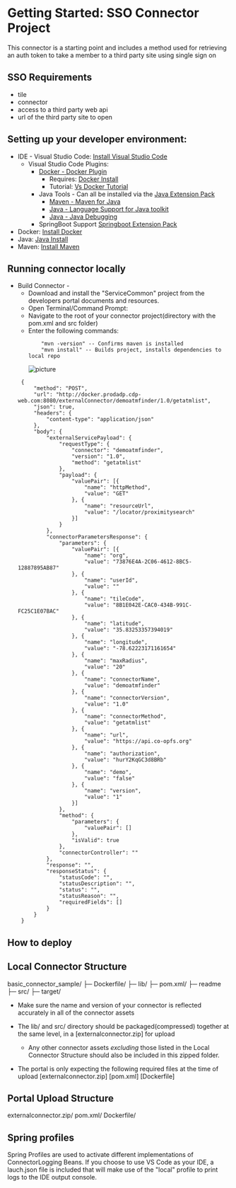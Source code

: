 # Getting Started: SSO Connector Project
This connector is a starting point and includes a method used for retrieving an auth token to take a member to a third party site using single sign on

## SSO Requirements
- tile
- connector
- access to a third party web api
- url of the third party site to open

## Setting up your developer environment: 
- IDE - Visual Studio Code: [Install Visual Studio Code](https://code.visualstudio.com)
    - Visual Studio Code Plugins: 
        - [Docker - Docker Plugin](https://marketplace.visualstudio.com/items?itemName=PeterJausovec.vscode-docker)
            - Requires: [Docker Install](https://docs.docker.com/install/)
            - Tutorial: [Vs Docker Tutorial](https://code.visualstudio.com/docs/java/java-container)
        - Java Tools - Can all be installed via the [Java Extension Pack](https://marketplace.visualstudio.com/items?itemName=vscjava.vscode-java-pack)
          - [Maven - Maven for Java](https://marketplace.visualstudio.com/items?itemName=vscjava.vscode-maven)
          - [Java - Language Support for Java toolkit](https://marketplace.visualstudio.com/items?itemName=redhat.java)
          - [Java - Java Debugging](https://marketplace.visualstudio.com/items?itemName=vscjava.vscode-java-debug)
        - SpringBoot Support [Springboot Extension Pack](https://marketplace.visualstudio.com/items?itemName=Pivotal.vscode-boot-dev-pack)
- Docker: [Install Docker](https://docs.docker.com/install/)
- Java: [Java Install](https://www.java.com/en/download/help/download_options.xml)
- Maven: [Install Maven](https://maven.apache.org/download.cgi)

## Running connector locally
- Build Connector - 
  - Download and install the "ServiceCommon" project from the developers portal documents and resources.
  - Open Terminal/Command Prompt: 
  - Navigate to the root of your connector project(directory with the pom.xml and src folder)
  - Enter the following commands: 
    ``` 
        "mvn -version" -- Confirms maven is installed 
        "mvn install" -- Builds project, installs dependencies to local repo

    ```
    ![picture](Reference/image.png)
   ```
    {
	    "method": "POST",
	    "url": "http://docker.prodadp.cdp-web.com:8080/externalConnector/demoatmfinder/1.0/getatmlist",
	    "json": true,
	    "headers": {
	        "content-type": "application/json"
	    },
	    "body": {
	        "externalServicePayload": {
	            "requestType": {
	                "connector": "demoatmfinder",
	                "version": "1.0",
	                "method": "getatmlist"
	            },
	            "payload": {
	                "valuePair": [{
	                    "name": "httpMethod",
	                    "value": "GET"
	                }, {
	                    "name": "resourceUrl",
	                    "value": "/locator/proximitysearch"
	                }]
	            }
	        },
	        "connectorParametersResponse": {
	            "parameters": {
	                "valuePair": [{
	                    "name": "org",
	                    "value": "73876E4A-2C06-4612-8BC5-12887895AB87"
	                }, {
	                    "name": "userId",
	                    "value": ""
	                }, {
	                    "name": "tileCode",
	                    "value": "8B1E042E-CAC0-434B-991C-FC25C1E07BAC"
	                }, {
	                    "name": "latitude",
	                    "value": "35.83253357394019"
	                }, {
	                    "name": "longitude",
	                    "value": "-78.62223171161654"
	                }, {
	                    "name": "maxRadius",
	                    "value": "20"
	                }, {
	                    "name": "connectorName",
	                    "value": "demoatmfinder"
	                }, {
	                    "name": "connectorVersion",
	                    "value": "1.0"
	                }, {
	                    "name": "connectorMethod",
	                    "value": "getatmlist"
	                }, {
	                    "name": "url",
	                    "value": "https://api.co-opfs.org"
	                }, {
	                    "name": "authorization",
	                    "value": "hurY2KqGC3d8BRb"
	                }, {
	                    "name": "demo",
	                    "value": "false"
	                }, {
	                    "name": "version",
	                    "value": "1"
	                }]
	            },
	            "method": {
	                "parameters": {
	                    "valuePair": []
	                },
	                "isValid": true
	            },
	            "connectorController": ""
	        },
	        "response": "",
	        "responseStatus": {
	            "statusCode": "",
	            "statusDescription": "",
	            "status": "",
	            "statusReason": "",
	            "requiredFields": []
	        }
	    }
	}
    ```
## How to deploy 
## Local Connector Structure
basic_connector_sample/
├─ Dockerfile/
├─ lib/
├─ pom.xml/
├─ readme
├─ src/
├─ target/

- Make sure the name and version of your connector is reflected accurately in all of the connector assets

- The lib/ and src/ directory should be packaged(compressed) together at the same level, in a [externalconnector.zip] for upload
  - Any other connector assets *excluding* those listed in the Local Connector Structure should also be included in this zipped folder.

- The portal is only expecting the following required files at the time of upload [externalconnector.zip] [pom.xml] [Dockerfile]

## Portal Upload Structure
externalconnector.zip/
pom.xml/
Dockerfile/

## Spring profiles
Spring Profiles are used to activate different implementations of ConnectorLogging Beans. If you choose to use VS Code as your IDE, a lauch.json file is included that will make use of the "local" profile to print logs to the IDE output console.